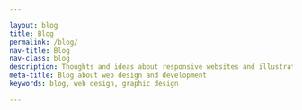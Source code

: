 ```yaml
---

layout: blog
title: Blog
permalink: /blog/
nav-title: Blog
nav-class: blog
description: Thoughts and ideas about responsive websites and illustration, from a Hull-based graphic designer and one man web design agency.
meta-title: Blog about web design and development
keywords: blog, web design, graphic design

---
```

